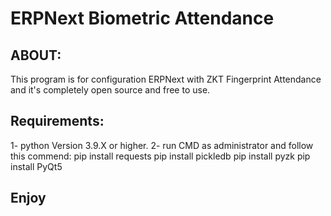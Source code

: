 # ERPNext Biometric Attendance

## ABOUT:
This program is for configuration ERPNext with ZKT Fingerprint Attendance and it's completely open source and free to use.

## Requirements:
1- python Version 3.9.X or higher.
2- run CMD as administrator and follow  this commend:
  pip install requests
  pip install pickledb
  pip install pyzk
  pip install PyQt5

  ## Enjoy
